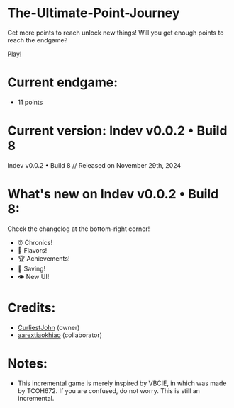 # The-Ultimate-Point-Journey
Get more points to reach unlock new things!
Will you get enough points to reach the endgame?

[Play!](https://curliestjohn.github.io/The-Ultimate-Point-Journey/)

# Current endgame:
* 11 points

# Current version: Indev v0.0.2 • Build 8
Indev v0.0.2 • Build 8 // Released on November 29th, 2024

# What's new on Indev v0.0.2 • Build 8:
Check the changelog at the bottom-right corner!
* ⏰ Chronics!
* 🌈 Flavors!
* 🏆 Achievements!
* 💾 Saving!
* 👁️ New UI!

# Credits:
* [CurliestJohn](https://github.com/CurliestJohn) (owner)
* [aarextiaokhiao](https://github.com/aarextiaokhiao) (collaborator)

# Notes:
* This incremental game is merely inspired by VBCIE, in which was made by TCOH672. If you are confused, do not worry. This is still an incremental.
